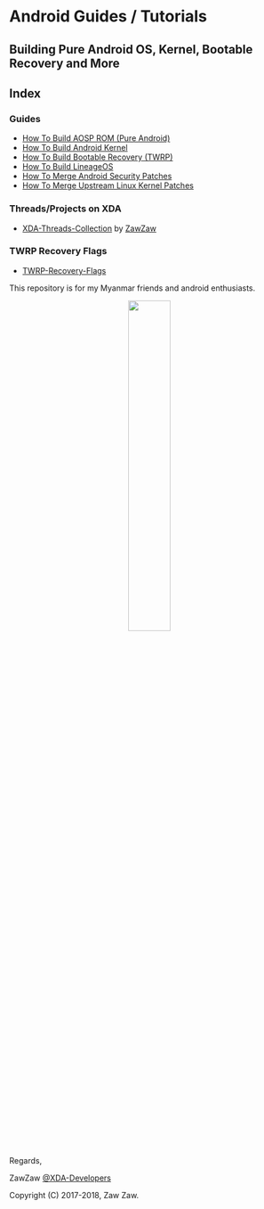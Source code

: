 # Android Guides / Tutorials
## Building Pure Android OS, Kernel, Bootable Recovery and More

## Index
### Guides
- [How To Build AOSP ROM (Pure Android)](https://github.com/zawzaww/android-guide-articles/blob/android/Guides/Building-AOSP-ROM.md)
- [How To Build Android Kernel](https://github.com/zawzaww/android-guide-articles/blob/android/Guides/Building-Android-Kernel.md)
- [How To Build Bootable Recovery (TWRP)](https://github.com/zawzaww/android-guide-articles/blob/android/Guides/Building-TWRP-Recovery.md)
- [How To Build LineageOS](https://github.com/android-guide-articles/blob/android/Guides/Building-LineageOS.md)
- [How To Merge Android Security Patches](https://github.com/zawzaww/android-guide-articles/blob/android/Guides/Updating-Android-Security-Patchs.md)
- [How To Merge Upstream Linux Kernel Patches](https://github.com/zawzaww/android-guide-articles/blob/android/Guides/Updating-Linux-Kernel-Patchs.md)

### Threads/Projects on XDA
- [XDA-Threads-Collection](https://github.com/zawzaww/android-guide-articles/blob/android/Notes/XDA-Threads-Collection.md) by [ZawZaw](https://forum.xda-developers.com/member.php?u=7581611)

### TWRP Recovery Flags
- [TWRP-Recovery-Flags](https://github.com/zawzaww/android-guide-articles/blob/android/Notes/twrp-recovery-flags.mk)

This repository is for my Myanmar friends and android enthusiasts.

<center><img src="https://upload.wikimedia.org/wikipedia/commons/thumb/d/db/Android_robot_2014.svg/511px-Android_robot_2014.svg.png" height="39%" width="39%;"/></center> 


Regards,

ZawZaw [@XDA-Developers](https://forum.xda-developers.com/member.php?u=7581611)

Copyright (C) 2017-2018, Zaw Zaw.
